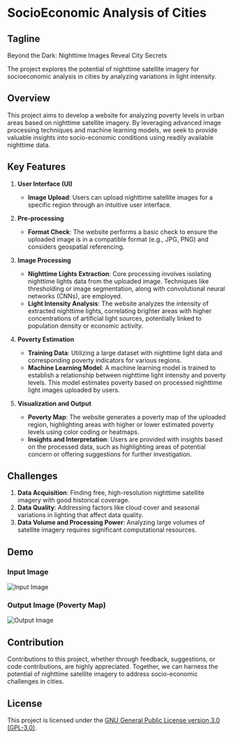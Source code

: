 # SocioEconomic Analysis of Cities

## Tagline
Beyond the Dark: Nighttime Images Reveal City Secrets

The project explores the potential of nighttime satellite imagery for socioeconomic analysis in cities by analyzing variations in light intensity.

## Overview

This project aims to develop a website for analyzing poverty levels in urban areas based on nighttime satellite imagery. By leveraging advanced image processing techniques and machine learning models, we seek to provide valuable insights into socio-economic conditions using readily available nighttime data.

## Key Features

1. **User Interface (UI)**
   - **Image Upload**: Users can upload nighttime satellite images for a specific region through an intuitive user interface.

2. **Pre-processing**
   - **Format Check**: The website performs a basic check to ensure the uploaded image is in a compatible format (e.g., JPG, PNG) and considers geospatial referencing.

3. **Image Processing**
   - **Nighttime Lights Extraction**: Core processing involves isolating nighttime lights data from the uploaded image. Techniques like thresholding or image segmentation, along with convolutional neural networks (CNNs), are employed.
   - **Light Intensity Analysis**: The website analyzes the intensity of extracted nighttime lights, correlating brighter areas with higher concentrations of artificial light sources, potentially linked to population density or economic activity.

4. **Poverty Estimation**
   - **Training Data**: Utilizing a large dataset with nighttime light data and corresponding poverty indicators for various regions.
   - **Machine Learning Model**: A machine learning model is trained to establish a relationship between nighttime light intensity and poverty levels. This model estimates poverty based on processed nighttime light images uploaded by users.

5. **Visualization and Output**
   - **Poverty Map**: The website generates a poverty map of the uploaded region, highlighting areas with higher or lower estimated poverty levels using color coding or heatmaps.
   - **Insights and Interpretation**: Users are provided with insights based on the processed data, such as highlighting areas of potential concern or offering suggestions for further investigation.

## Challenges
1. **Data Acquisition**: Finding free, high-resolution nighttime satellite imagery with good historical coverage.
2. **Data Quality**: Addressing factors like cloud cover and seasonal variations in lighting that affect data quality.
3. **Data Volume and Processing Power**: Analyzing large volumes of satellite imagery requires significant computational resources.

## Demo

### Input Image
![Input Image](input_image.jpg)

### Output Image (Poverty Map)
![Output Image](output_image.jpg)

## Contribution

Contributions to this project, whether through feedback, suggestions, or code contributions, are highly appreciated. Together, we can harness the potential of nighttime satellite imagery to address socio-economic challenges in cities.

## License

This project is licensed under the [GNU General Public License version 3.0 (GPL-3.0)](LICENSE).


